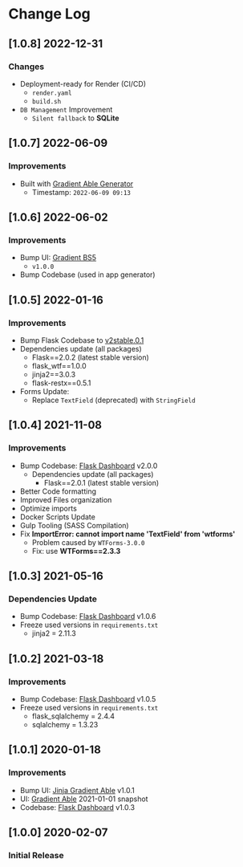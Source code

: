# Change Log

## [1.0.8] 2022-12-31
### Changes

- Deployment-ready for Render (CI/CD)
  - `render.yaml`
  - `build.sh`
- `DB Management` Improvement
  - `Silent fallback` to **SQLite**

## [1.0.7] 2022-06-09
### Improvements

- Built with [Gradient Able Generator](https://appseed.us/generator/gradient-able/)
  - Timestamp: `2022-06-09 09:13`

## [1.0.6] 2022-06-02
### Improvements

- Bump UI: [Gradient BS5](https://github.com/codedthemes/gradient-able-free-bootstrap-admin-template)
  - `v1.0.0`
- Bump Codebase (used in app generator)

## [1.0.5] 2022-01-16
### Improvements

- Bump Flask Codebase to [v2stable.0.1](https://github.com/app-generator/boilerplate-code-flask-dashboard/releases)
- Dependencies update (all packages) 
  - Flask==2.0.2 (latest stable version)
  - flask_wtf==1.0.0
  - jinja2==3.0.3
  - flask-restx==0.5.1
- Forms Update:
  - Replace `TextField` (deprecated) with `StringField`

## [1.0.4] 2021-11-08
### Improvements

- Bump Codebase: [Flask Dashboard](https://github.com/app-generator/boilerplate-code-flask-dashboard) v2.0.0
  - Dependencies update (all packages) 
    - Flask==2.0.1 (latest stable version)
- Better Code formatting
- Improved Files organization
- Optimize imports
- Docker Scripts Update
- Gulp Tooling  (SASS Compilation)
- Fix **ImportError: cannot import name 'TextField' from 'wtforms'**
  - Problem caused by `WTForms-3.0.0`
  - Fix: use **WTForms==2.3.3**

## [1.0.3] 2021-05-16
### Dependencies Update

- Bump Codebase: [Flask Dashboard](https://github.com/app-generator/boilerplate-code-flask-dashboard) v1.0.6
- Freeze used versions in `requirements.txt`
    - jinja2 = 2.11.3

## [1.0.2] 2021-03-18
### Improvements

- Bump Codebase: [Flask Dashboard](https://github.com/app-generator/boilerplate-code-flask-dashboard) v1.0.5
- Freeze used versions in `requirements.txt`
    - flask_sqlalchemy = 2.4.4
    - sqlalchemy = 1.3.23
    
## [1.0.1] 2020-01-18
### Improvements

- Bump UI: [Jinja Gradient Able](https://github.com/app-generator/jinja-gradient-able/releases) v1.0.1
- UI: [Gradient Able](https://github.com/codedthemes/Gradient-Able-free-bootstrap-admin-template) 2021-01-01 snapshot
- Codebase: [Flask Dashboard](https://github.com/app-generator/boilerplate-code-flask-dashboard/releases) v1.0.3

## [1.0.0] 2020-02-07
### Initial Release
